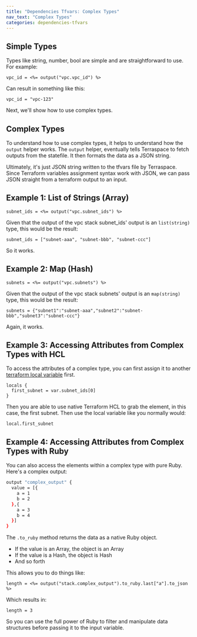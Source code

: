 ```yaml
---
title: "Dependencies Tfvars: Complex Types"
nav_text: "Complex Types"
categories: dependencies-tfvars
---
```


## Simple Types

Types like string, number, bool are simple and are straightforward to use.  For example:

    vpc_id = <%= output("vpc.vpc_id") %>

Can result in something like this:

    vpc_id = "vpc-123"

Next, we'll show how to use complex types.

## Complex Types

To understand how to use complex types, it helps to understand how the `output` helper works.  The `output` helper, eventually tells Terraspace to fetch outputs from the statefile. It then formats the data as a JSON string.

Ultimately, it's just JSON string written to the tfvars file by Terraspace. Since Terraform variables assignment syntax work with JSON, we can pass JSON straight from a terraform output to an input.

## Example 1: List of Strings (Array)

    subnet_ids = <%= output("vpc.subnet_ids") %>

Given that the output of the vpc stack subnet_ids' output is an `list(string)` type, this would be the result:

    subnet_ids = ["subnet-aaa", "subnet-bbb", "subnet-ccc"]

So it works.

## Example 2: Map (Hash)

    subnets = <%= output("vpc.subnets") %>

Given that the output of the vpc stack subnets' output is an `map(string)` type, this would be the result:

    subnets = {"subnet1":"subnet-aaa","subnet2":"subnet-bbb","subnet3":"subnet-ccc"}

Again, it works.

## Example 3: Accessing Attributes from Complex Types with HCL

To access the attributes of a complex type, you can first assign it to another [terraform local variable](https://www.terraform.io/docs/configuration/locals.html) first.

    locals {
      first_subnet = var.subnet_ids[0]
    }

Then you are able to use native Terraform HCL to grab the element, in this case, the first subnet. Then use the local variable like you normally would:

    local.first_subnet

## Example 4: Accessing Attributes from Complex Types with Ruby

You can also access the elements within a complex type with pure Ruby. Here's a complex output:

```sh
output "complex_output" {
  value = [{
    a = 1
    b = 2
  },{
    a = 3
    b = 4
  }]
}
```

The `.to_ruby` method returns the data as a native Ruby object.

* If the value is an Array, the object is an Array
* If the value is a Hash, the object is Hash
* And so forth

This allows you to do things like:

    length = <%= output("stack.complex_output").to_ruby.last["a"].to_json %>

Which results in:

    length = 3

So you can use the full power of Ruby to filter and manipulate data structures before passing it to the input variable.
